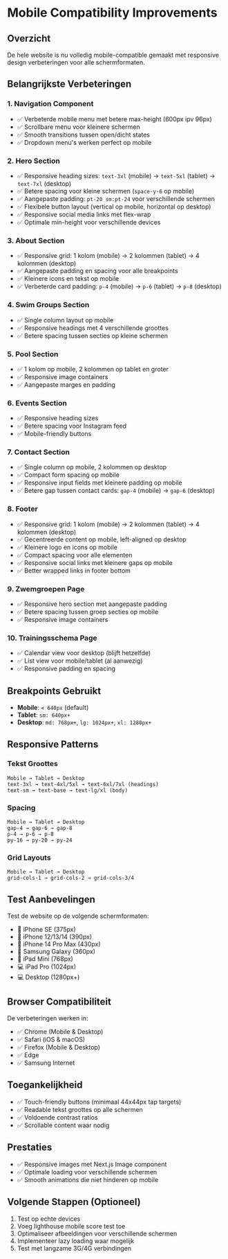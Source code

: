 # Mobile Compatibility Improvements

## Overzicht
De hele website is nu volledig mobile-compatible gemaakt met responsive design verbeteringen voor alle schermformaten.

## Belangrijkste Verbeteringen

### 1. **Navigation Component** 
- ✅ Verbeterde mobile menu met betere max-height (600px ipv 96px)
- ✅ Scrollbare menu voor kleinere schermen
- ✅ Smooth transitions tussen open/dicht states
- ✅ Dropdown menu's werken perfect op mobile

### 2. **Hero Section**
- ✅ Responsive heading sizes: `text-3xl` (mobile) → `text-5xl` (tablet) → `text-7xl` (desktop)
- ✅ Betere spacing voor kleine schermen (`space-y-6` op mobile)
- ✅ Aangepaste padding: `pt-20 sm:pt-24` voor verschillende schermen
- ✅ Flexibele button layout (vertical op mobile, horizontal op desktop)
- ✅ Responsive social media links met flex-wrap
- ✅ Optimale min-height voor verschillende devices

### 3. **About Section**
- ✅ Responsive grid: 1 kolom (mobile) → 2 kolommen (tablet) → 4 kolommen (desktop)
- ✅ Aangepaste padding en spacing voor alle breakpoints
- ✅ Kleinere icons en tekst op mobile
- ✅ Verbeterde card padding: `p-4` (mobile) → `p-6` (tablet) → `p-8` (desktop)

### 4. **Swim Groups Section**
- ✅ Single column layout op mobile
- ✅ Responsive headings met 4 verschillende groottes
- ✅ Betere spacing tussen secties op kleine schermen

### 5. **Pool Section**
- ✅ 1 kolom op mobile, 2 kolommen op tablet en groter
- ✅ Responsive image containers
- ✅ Aangepaste marges en padding

### 6. **Events Section**
- ✅ Responsive heading sizes
- ✅ Betere spacing voor Instagram feed
- ✅ Mobile-friendly buttons

### 7. **Contact Section**
- ✅ Single column op mobile, 2 kolommen op desktop
- ✅ Compact form spacing op mobile
- ✅ Responsive input fields met kleinere padding op mobile
- ✅ Betere gap tussen contact cards: `gap-4` (mobile) → `gap-6` (desktop)

### 8. **Footer**
- ✅ Responsive grid: 1 kolom (mobile) → 2 kolommen (tablet) → 4 kolommen (desktop)
- ✅ Gecentreerde content op mobile, left-aligned op desktop
- ✅ Kleinere logo en icons op mobile
- ✅ Compact spacing voor alle elementen
- ✅ Responsive social links met kleinere gaps op mobile
- ✅ Better wrapped links in footer bottom

### 9. **Zwemgroepen Page**
- ✅ Responsive hero section met aangepaste padding
- ✅ Betere spacing tussen groep secties op mobile
- ✅ Responsive image containers

### 10. **Trainingsschema Page**
- ✅ Calendar view voor desktop (blijft hetzelfde)
- ✅ List view voor mobile/tablet (al aanwezig)
- ✅ Responsive padding en spacing

## Breakpoints Gebruikt

- **Mobile**: `< 640px` (default)
- **Tablet**: `sm: 640px+`
- **Desktop**: `md: 768px+`, `lg: 1024px+`, `xl: 1280px+`

## Responsive Patterns

### Tekst Groottes
```
Mobile → Tablet → Desktop
text-3xl → text-4xl/5xl → text-6xl/7xl (headings)
text-sm → text-base → text-lg/xl (body)
```

### Spacing
```
Mobile → Tablet → Desktop
gap-4 → gap-6 → gap-8
p-4 → p-6 → p-8
py-16 → py-20 → py-24
```

### Grid Layouts
```
Mobile → Tablet → Desktop
grid-cols-1 → grid-cols-2 → grid-cols-3/4
```

## Test Aanbevelingen

Test de website op de volgende schermformaten:
- 📱 iPhone SE (375px)
- 📱 iPhone 12/13/14 (390px)
- 📱 iPhone 14 Pro Max (430px)
- 📱 Samsung Galaxy (360px)
- 📱 iPad Mini (768px)
- 💻 iPad Pro (1024px)
- 💻 Desktop (1280px+)

## Browser Compatibiliteit

De verbeteringen werken in:
- ✅ Chrome (Mobile & Desktop)
- ✅ Safari (iOS & macOS)
- ✅ Firefox (Mobile & Desktop)
- ✅ Edge
- ✅ Samsung Internet

## Toegankelijkheid

- ✅ Touch-friendly buttons (minimaal 44x44px tap targets)
- ✅ Readable tekst groottes op alle schermen
- ✅ Voldoende contrast ratios
- ✅ Scrollable content waar nodig

## Prestaties

- ✅ Responsive images met Next.js Image component
- ✅ Optimale loading voor verschillende schermen
- ✅ Smooth animations die niet hinderen op mobile

## Volgende Stappen (Optioneel)

1. Test op echte devices
2. Voeg lighthouse mobile score test toe
3. Optimaliseer afbeeldingen voor verschillende schermen
4. Implementeer lazy loading waar mogelijk
5. Test met langzame 3G/4G verbindingen
